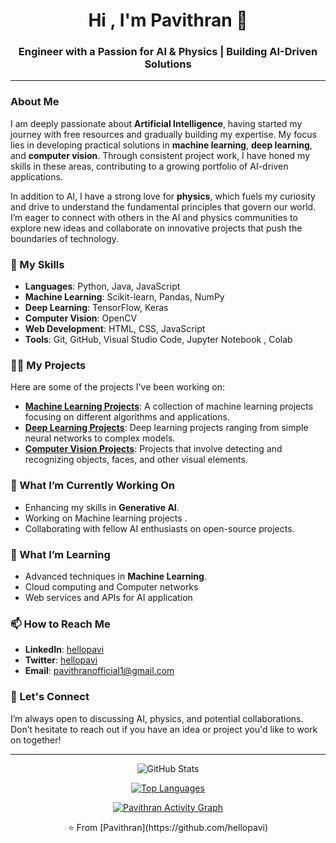 <h1 align="center">Hi , I'm Pavithran 👋</h1>
<h3 align="center">Engineer with a Passion for AI & Physics | Building AI-Driven Solutions</h3>


---
### About Me

I am deeply passionate about **Artificial Intelligence**, having started my journey with free resources and gradually building my expertise. My focus lies in developing practical solutions in **machine learning**, **deep learning**, and **computer vision**. Through consistent project work, I have honed my skills in these areas, contributing to a growing portfolio of AI-driven applications.

In addition to AI, I have a strong love for **physics**, which fuels my curiosity and drive to understand the fundamental principles that govern our world. I’m eager to connect with others in the AI and physics communities to explore new ideas and collaborate on innovative projects that push the boundaries of technology.

### 🚀 My Skills

- **Languages**: Python, Java, JavaScript
- **Machine Learning**: Scikit-learn, Pandas, NumPy
- **Deep Learning**: TensorFlow, Keras
- **Computer Vision**: OpenCV
- **Web Development**: HTML, CSS, JavaScript
- **Tools**: Git, GitHub, Visual Studio Code, Jupyter Notebook , Colab

### 🧑‍💻 My Projects

Here are some of the projects I've been working on:

- **[Machine Learning Projects](https://github.com/hellopavi/machine_learning_projects)**: A collection of machine learning projects focusing on different algorithms and applications.
- **[Deep Learning Projects](https://github.com/hellopavi/deep_learning_projects)**: Deep learning projects ranging from simple neural networks to complex models.
- **[Computer Vision Projects](https://github.com/hellopavi/opencv_projects)**: Projects that involve detecting and recognizing objects, faces, and other visual elements.

### 🔭 What I’m Currently Working On

- Enhancing my skills in **Generative AI**.
- Working on Machine learning projects .
- Collaborating with fellow AI enthusiasts on open-source projects.

### 🌱 What I’m Learning

- Advanced techniques in **Machine Learning**.
- Cloud computing and Computer networks
- Web services and APIs for AI application

### 📫 How to Reach Me

- **LinkedIn**: [hellopavi](https://www.linkedin.com/in/hellopavi)
- **Twitter**: [hellopavi](https://twitter.com/hellopavi)
- **Email**: pavithranofficial1@gmail.com

### 💬 Let's Connect

I’m always open to discussing AI, physics, and potential collaborations. Don’t hesitate to reach out if you have an idea or project you'd like to work on together!

---

<p align="center">
    <img src="https://github-readme-stats.vercel.app/api?username=hellopavi&show_icons=true&theme=radical" alt="GitHub Stats">
</p>

<p align="center">
    <a href="https://github.com/hellopavi?tab=repositories">
        <img src="https://github-readme-stats.vercel.app/api/top-langs/?username=hellopavi&layout=compact&theme=radical" alt="Top Languages">
    </a>
</p>

<p align="center">
  <a href="https://github.com/hellopavi">
    <img src="https://github-readme-activity-graph.cyclic.app/graph?username=hellopavi&theme=dracula" alt="Pavithran Activity Graph"/>
  </a>
</p>

<p align="center">⭐️ From [Pavithran](https://github.com/hellopavi) </p>

